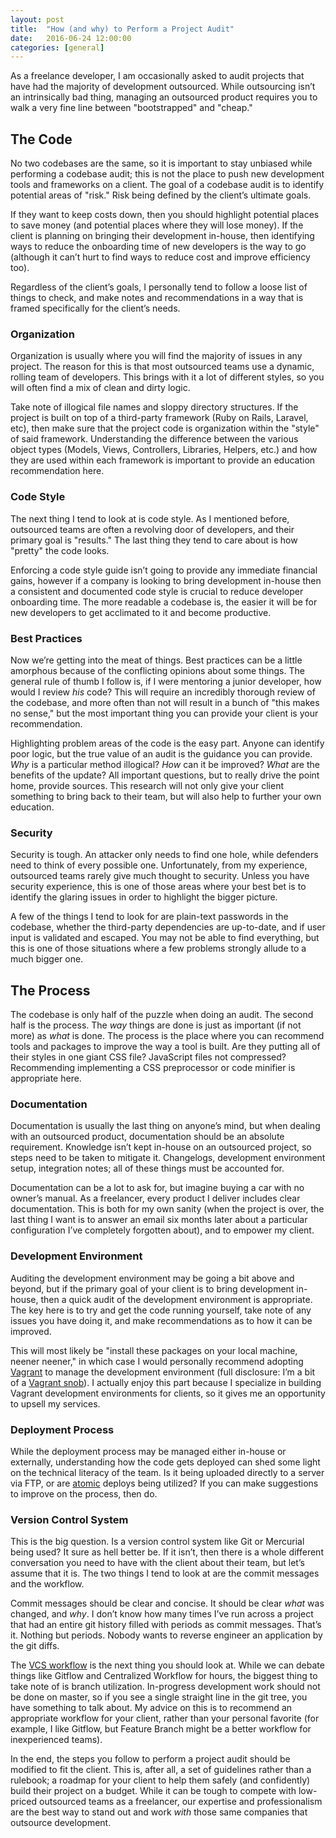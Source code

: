```yaml
---
layout: post
title:  "How (and why) to Perform a Project Audit"
date:   2016-06-24 12:00:00
categories: [general]
---
```

As a freelance developer, I am occasionally asked to audit projects that have had the majority of development outsourced. While outsourcing isn’t an intrinsically bad thing, managing an outsourced product requires you to walk a very fine line between "bootstrapped" and "cheap."

## The Code

No two codebases are the same, so it is important to stay unbiased while performing a codebase audit; this is not the place to push new development tools and frameworks on a client. The goal of a codebase audit is to identify potential areas of "risk." Risk being defined by the client’s ultimate goals.

If they want to keep costs down, then you should highlight potential places to save money (and potential places where they will lose money). If the client is planning on bringing their development in-house, then identifying ways to reduce the onboarding time of new developers is the way to go (although it can’t hurt to find ways to reduce cost and improve efficiency too).

Regardless of the client’s goals, I personally tend to follow a loose list of things to check, and make notes and recommendations in a way that is framed specifically for the client’s needs.

### Organization

Organization is usually where you will find the majority of issues in any project. The reason for this is that most outsourced teams use a dynamic, rolling team of developers. This brings with it a lot of different styles, so you will often find a mix of clean and dirty logic.

Take note of illogical file names and sloppy directory structures. If the project is built on top of a third-party framework (Ruby on Rails, Laravel, etc), then make sure that the project code is organization within the "style" of said framework. Understanding the difference between the various object types (Models, Views, Controllers, Libraries, Helpers, etc.) and how they are used within each framework is important to provide an education recommendation here.

### Code Style

The next thing I tend to look at is code style. As I mentioned before, outsourced teams are often a revolving door of developers, and their primary goal is "results." The last thing they tend to care about is how "pretty" the code looks.

Enforcing a code style guide isn’t going to provide any immediate financial gains, however if a company is looking to bring development in-house then a consistent and documented code style is crucial to reduce developer onboarding time. The more readable a codebase is, the easier it will be for new developers to get acclimated to it and become productive.

### Best Practices

Now we’re getting into the meat of things. Best practices can be a little amorphous because of the conflicting opinions about some things. The general rule of thumb I follow is, if I were mentoring a junior developer, how would I review _his_ code? This will require an incredibly thorough review of the codebase, and more often than not will result in a bunch of "this makes no sense," but the most important thing you can provide your client is your recommendation.

Highlighting problem areas of the code is the easy part. Anyone can identify poor logic, but the true value of an audit is the guidance you can provide. _Why_ is a particular method illogical? _How_ can it be improved? _What_ are the benefits of the update? All important questions, but to really drive the point home, provide sources. This research will not only give your client something to bring back to their team, but will also help to further your own education.

### Security

Security is tough. An attacker only needs to find one hole, while defenders need to think of every possible one. Unfortunately, from my experience, outsourced teams rarely give much thought to security. Unless you have security experience, this is one of those areas where your best bet is to identify the glaring issues in order to highlight the bigger picture.

A few of the things I tend to look for are plain-text passwords in the codebase, whether the third-party dependencies are up-to-date, and if user input is validated and escaped. You may not be able to find everything, but this is one of those situations where a few problems strongly allude to a much bigger one.

## The Process

The codebase is only half of the puzzle when doing an audit. The second half is the process. The _way_ things are done is just as important (if not more) as _what_ is done. The process is the place where you can recommend tools and packages to improve the way a tool is built. Are they putting all of their styles in one giant CSS file? JavaScript files not compressed? Recommending implementing a CSS preprocessor or code minifier is appropriate here.

### Documentation

Documentation is usually the last thing on anyone’s mind, but when dealing with an outsourced product, documentation should be an absolute requirement. Knowledge isn’t kept in-house on an outsourced project, so steps need to be taken to mitigate it. Changelogs, development environment setup, integration notes; all of these things must be accounted for.

Documentation can be a lot to ask for, but imagine buying a car with no owner’s manual. As a freelancer, every product I deliver includes clear documentation. This is both for my own sanity (when the project is over, the last thing I want is to answer an email six months later about a particular configuration I’ve completely forgotten about), and to empower my client.

### Development Environment

Auditing the development environment may be going a bit above and beyond, but if the primary goal of your client is to bring development in-house, then a quick audit of the development environment is appropriate. The key here is to try and get the code running yourself, take note of any issues you have doing it, and make recommendations as to how it can be improved.

This will most likely be "install these packages on your local machine, neener neener," in which case I would personally recommend adopting [Vagrant](https://www.vagrantup.com/) to manage the development environment (full disclosure: I’m a bit of a [Vagrant snob](https://dzone.com/articles/why-vagrant-is-the-best-developer-environment)). I actually enjoy this part because I specialize in building Vagrant development environments for clients, so it gives me an opportunity to upsell my services.

### Deployment Process

While the deployment process may be managed either in-house or externally, understanding how the code gets deployed can shed some light on the technical literacy of the team. Is it being uploaded directly to a server via FTP, or are [atomic](https://en.wikipedia.org/wiki/Atomicity_%28database_systems%29) deploys being utilized? If you can make suggestions to improve on the process, then do.

### Version Control System

This is the big question. Is a version control system like Git or Mercurial being used? It sure as hell better be. If it isn’t, then there is a whole different conversation you need to have with the client about their team, but let’s assume that it is. The two things I tend to look at are the commit messages and the workflow.

Commit messages should be clear and concise. It should be clear _what_ was changed, and _why_. I don’t know how many times I’ve run across a project that had an entire git history filled with periods as commit messages. That’s it. Nothing but periods. Nobody wants to reverse engineer an application by the git diffs.

The [VCS workflow](https://www.atlassian.com/git/tutorials/comparing-workflows/) is the next thing you should look at. While we can debate things like Gitflow and Centralized Workflow for hours, the biggest thing to take note of is branch utilization. In-progress development work should not be done on master, so if you see a single straight line in the git tree, you have something to talk about. My advice on this is to recommend an appropriate workflow for your client, rather than your personal favorite (for example, I like Gitflow, but Feature Branch might be a better workflow for inexperienced teams).

In the end, the steps you follow to perform a project audit should be modified to fit the client. This is, after all, a set of guidelines rather than a rulebook; a roadmap for your client to help them safely (and confidently) build their project on a budget. While it can be tough to compete with low-priced outsourced teams as a freelancer, our expertise and professionalism are the best way to stand out and work _with_ those same companies that outsource development.
